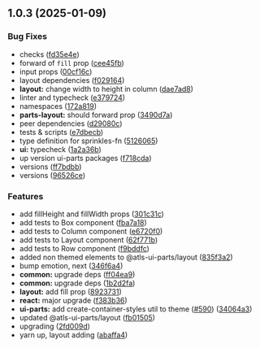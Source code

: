 

## 1.0.3 (2025-01-09)


### Bug Fixes


* checks ([fd35e4e](https://github.com/atls/hyperion/commit/fd35e4e5ee760fed44fc51d0dfc1d3fffaa27a9c))
* forward of `fill` prop ([cee45fb](https://github.com/atls/hyperion/commit/cee45fbcbdf0f94cafa34d88252749953f1b054b))
* input props ([00cf16c](https://github.com/atls/hyperion/commit/00cf16c21a419dacec790a0f7ac47f742d713786))
* layout dependencies ([f029164](https://github.com/atls/hyperion/commit/f0291649a3e9f399dd4618957a9e56188a7b68fb))
* **layout:** change width to height in column ([dae7ad8](https://github.com/atls/hyperion/commit/dae7ad8206320c5b9b36c8167b9b6540479124ff))
* linter and typecheck ([e379724](https://github.com/atls/hyperion/commit/e379724b7dbf3c8cba2b0b94647239b0b37c5fb8))
* namespaces ([172a819](https://github.com/atls/hyperion/commit/172a819331aeb5fb4b4349526fd61d88187c395c))
* **parts-layout:** should forward prop ([3490d7a](https://github.com/atls/hyperion/commit/3490d7a621dbee15b0ae74039c55aff9ddaea709))
* peer dependencies ([d29080c](https://github.com/atls/hyperion/commit/d29080cb0950b04e65ab7755571e350d3450b4dd))
* tests & scripts ([e7dbecb](https://github.com/atls/hyperion/commit/e7dbecb12718ed243206a1ef92bbd4c45e026dbe))
* type definition for sprinkles-fn ([5126065](https://github.com/atls/hyperion/commit/51260651ae11a6c25a58294bd8302f2b1eb171f8))
* **ui:** typecheck ([1a2a36b](https://github.com/atls/hyperion/commit/1a2a36b8baeececd0b929dcdb94da3d38ae8ad1e))
* up version ui-parts packages ([f718cda](https://github.com/atls/hyperion/commit/f718cda36c43cc8a060dafee178f6e532a42848e))
* versions ([ff7bdbb](https://github.com/atls/hyperion/commit/ff7bdbb281c9f6e732b06461a0c633c8cc010e46))
* versions ([96526ce](https://github.com/atls/hyperion/commit/96526cec1a282886dee66adcf35429abac2cb6d6))

### Features


* add fillHeight and fillWidth props ([301c31c](https://github.com/atls/hyperion/commit/301c31cecfeb842e6d60af6ddcf9a21ff6f09e40))
* add tests to Box component ([fba7a18](https://github.com/atls/hyperion/commit/fba7a1802045557d6bd18af813bb27a5c62f0ff7))
* add tests to Column component ([e6720f0](https://github.com/atls/hyperion/commit/e6720f0b13a9bc2ae75496f1350cbc9a5fa81a3a))
* add tests to Layout component ([62f771b](https://github.com/atls/hyperion/commit/62f771b32badc6e9c1eb0aeecc06d27645d034d1))
* add tests to Row component ([f9bddfc](https://github.com/atls/hyperion/commit/f9bddfcdd24389e1e5f061f564315f13fc65f090))
* added non themed elements to @atls-ui-parts/layout ([835f3a2](https://github.com/atls/hyperion/commit/835f3a2ba8d736a76f72984894c05944172c4ada))
* bump emotion, next ([346f6a4](https://github.com/atls/hyperion/commit/346f6a43978912f3be4b09031933ab2a572907b2))
* **common:** upgrade deps ([ff04ea9](https://github.com/atls/hyperion/commit/ff04ea97e10efa26d27a27c37337e5afc62e47bb))
* **common:** upgrade deps ([1b2d2fa](https://github.com/atls/hyperion/commit/1b2d2fac134ec0c834b9410dcf783d2a80278691))
* **layout:** add fill prop ([8923731](https://github.com/atls/hyperion/commit/89237314442b81fc32abcd7619e513342b397d1f))
* **react:** major upgrade ([f383b36](https://github.com/atls/hyperion/commit/f383b36618f9daa1b137b394de7a55a03bec25b4))
* **ui-parts:** add create-container-styles util to theme ([#590](https://github.com/atls/hyperion/issues/590)) ([34064a3](https://github.com/atls/hyperion/commit/34064a384192b781fd6d667857f568d4f42228a4))
* updated @atls-ui-parts/layout ([fb01505](https://github.com/atls/hyperion/commit/fb015059fc10a826a0de67f96aa8aa7931e0c2b2))
* upgrading ([2fd009d](https://github.com/atls/hyperion/commit/2fd009d9b9fcf0440e865f48ad8571adda170de6))
* yarn up, layout adding ([abaffa4](https://github.com/atls/hyperion/commit/abaffa4c1b8830753e4bc9b9937f965a02fddb1a))


